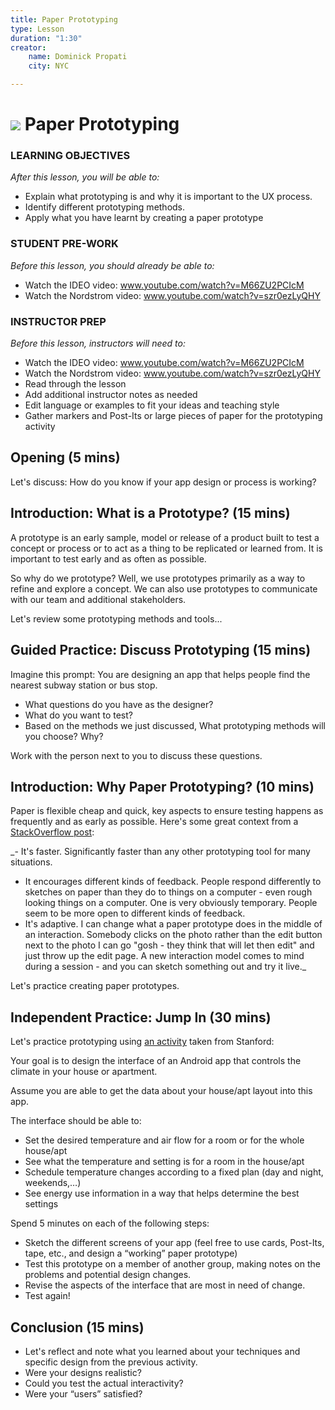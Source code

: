```yaml
---
title: Paper Prototyping
type: Lesson
duration: "1:30"
creator:
    name: Dominick Propati
    city: NYC

---
```


# ![](https://ga-dash.s3.amazonaws.com/production/assets/logo-9f88ae6c9c3871690e33280fcf557f33.png) Paper Prototyping

### LEARNING OBJECTIVES
*After this lesson, you will be able to:*
- Explain what prototyping is and why it is important to the UX process.
- Identify different prototyping methods.
- Apply what you have learnt by creating a paper prototype

### STUDENT PRE-WORK
*Before this lesson, you should already be able to:*
- Watch the IDEO video: www.youtube.com/watch?v=M66ZU2PCIcM
- Watch the Nordstrom video: www.youtube.com/watch?v=szr0ezLyQHY

### INSTRUCTOR PREP
*Before this lesson, instructors will need to:*
- Watch the IDEO video: www.youtube.com/watch?v=M66ZU2PCIcM
- Watch the Nordstrom video: www.youtube.com/watch?v=szr0ezLyQHY
- Read through the lesson
- Add additional instructor notes as needed
- Edit language or examples to fit your ideas and teaching style
- Gather markers and Post-Its or large pieces of paper for the prototyping activity

## Opening (5 mins)

Let's discuss: How do you know if your app design or process is working?


## Introduction: What is a Prototype? (15 mins)

A prototype is an early sample, model or release of a product built to test a concept or process or to act as a thing to be replicated or learned from.  It is important to test early and as often as possible.



So why do we prototype? Well, we use prototypes primarily as a way to refine and explore a concept. We can also use prototypes to communicate with our team and additional stakeholders.


Let's review some prototyping methods and tools...


## Guided Practice: Discuss Prototyping (15 mins)

Imagine this prompt: You are designing an app that helps people find the nearest subway station or bus stop.

- What questions do you have as the designer?
- What do you want to test?
- Based on the methods we just discussed, What prototyping methods will you choose? Why?

Work with the person next to you to discuss these questions.


## Introduction: Why Paper Prototyping? (10 mins)

Paper is flexible cheap and quick, key aspects to ensure testing happens as frequently and as early as possible.  Here's some great context from a [StackOverflow post](http://ux.stackexchange.com/questions/34750/why-use-paper-prototyping-besides-saving-time):

_- It's faster. Significantly faster than any other prototyping tool for many situations.
- It encourages different kinds of feedback. People respond differently to sketches on paper than they do to things on a computer - even rough looking things on a computer. One is very obviously temporary. People seem to be more open to different kinds of feedback.
- It's adaptive. I can change what a paper prototype does in the middle of an interaction. Somebody clicks on the photo rather than the edit button next to the photo I can go "gosh - they think that will let then edit" and just throw up the edit page. A new interaction model comes to mind during a session - and you can sketch something out and try it live._

Let's practice creating paper prototypes.



## Independent Practice: Jump In (30 mins)

Let's practice prototyping using [an activity](http://hci.stanford.edu/courses/cs247/2009/handouts/paper-2009-exercise.html) taken from Stanford:

Your goal is to design the interface of an Android app that controls the climate in your house or apartment.

Assume you are able to get the data about your house/apt layout into this app.  

The interface should be able to:

- Set the desired temperature and air flow for a room or for the whole house/apt
- See what the temperature and setting is for a room in the house/apt
- Schedule temperature changes according to a fixed plan (day and night, weekends,…)
- See energy use information in a way that helps determine the best settings

Spend 5 minutes on each of the following steps:

- Sketch the different screens of your app (feel free to use cards, Post-Its, tape, etc., and design a “working” paper prototype)
- Test this prototype on a member of another group, making notes on the problems and potential design changes.
- Revise the aspects of the interface that are most in need of change.
- Test again!

## Conclusion (15 mins)


- Let's reflect and note what you learned about your techniques and specific design from the previous activity.
- Were your designs realistic?
- Could you test the actual interactivity?
- Were your “users” satisfied?

